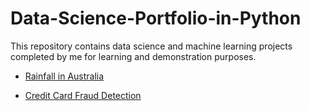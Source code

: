 # **Data-Science-Portfolio-in-Python**

This repository contains data science and machine learning projects completed by me for learning and demonstration purposes.



- [Rainfall in Australia](https://github.com/pb111/Data-Science-Portfolio-in-Python/blob/master/Rainfall_in_Australia.ipynb)


- [Credit Card Fraud Detection](https://github.com/pb111/Data-Science-Portfolio-in-Python/blob/master/Credit_Card_Fraud_Detection.ipynb)


